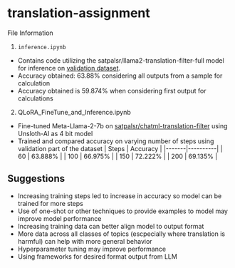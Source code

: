 # translation-assignment

File Information

1. `inference.ipynb`
* Contains code utilizing the satpalsr/llama2-translation-filter-full model for inference on [validation dataset](https://huggingface.co/datasets/satpalsr/chatml-translation-filter/viewer/default/validation).
* Accuracy obtained: 63.88% considering all outputs from a sample for calculation 
* Accuracy obtained is 59.874% when considering first output for calculations

2. QLoRA_FineTune_and_Inference.ipynb
* Fine-tuned Meta-Llama-2-7b on [satpalsr/chatml-translation-filter](https://huggingface.co/datasets/satpalsr/chatml-translation-filter) using Unsloth-AI as 4 bit model 
* Trained and compared accuracy on varying number of steps using validation part of the dataset
| Steps | Accuracy |
|-------|----------|
| 60    | 63.888%  |
| 100   | 66.975%  |
| 150   | 72.222%  |
| 200   | 69.135%  |

## Suggestions
* Increasing training steps led to increase in accuracy so model can be trained for more steps
* Use of one-shot or other techniques to provide examples to model may improve model performance
* Increasing training data can better align model to output format
* More data across all classes of topics (escpecially where translation is harmful) can help with more general behavior
* Hyperparameter tuning may improve performance
* Using frameworks for desired format output from LLM
